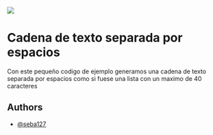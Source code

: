 

![](https://arquimedes.matem.unam.mx/mati/actividades/info/info_que_es_una_cadena_de_caracteres/img/ejemplo_cadena.png)


# Cadena de texto separada por espacios

Con este pequeño codigo de ejemplo generamos una cadena de texto separada por espacios como si fuese una lista con un maximo de 40 caracteres



## Authors

- [@seba127](https://www.github.com/seba127)
